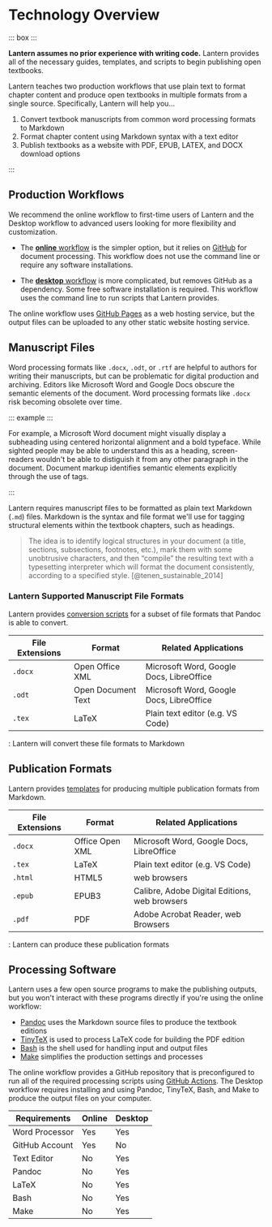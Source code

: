 # Technology Overview

::: box :::

**Lantern assumes no prior experience with writing code.** Lantern provides all of the necessary guides, templates, and scripts to begin publishing open textbooks.

Lantern teaches two production workflows that use plain text to format chapter content and produce open textbooks in multiple formats from a single source. Specifically, Lantern will help you...

1. Convert textbook manuscripts from common word processing formats to Markdown
2. Format chapter content using Markdown syntax with a text editor
3. Publish textbooks as a website with PDF, EPUB, LATEX, and DOCX download options

:::

## Production Workflows

We recommend the online workflow to first-time users of Lantern and the Desktop workflow to advanced users looking for more flexibility and customization.

- The [**online** workflow](#online-workflow) is the simpler option, but it relies on [GitHub](https://github.com/) for document processing. This workflow does not use the command line or require any software installations.

- The [**desktop** workflow](#desktop-workflow) is more complicated, but removes GitHub as a dependency. Some free software installation is required. This workflow uses the command line to run scripts that Lantern provides.

The online workflow uses [GitHub Pages](https://https://pages.github.com/) as a web hosting service, but the output files can be uploaded to any other static website hosting service. 

## Manuscript Files

Word processing formats like `.docx`, `.odt`, or `.rtf` are helpful to authors for writing their manuscripts, but can be problematic for digital production and archiving. Editors like Microsoft Word and Google Docs obscure the semantic elements of the document. Word processing formats like `.docx` risk becoming obsolete over time. 

::: example :::

For example, a Microsoft Word document might visually display a subheading using centered horizontal alignment and a bold typeface. While sighted people may be able to understand this as a heading, screen-readers wouldn't be able to distiguish it from any other paragraph in the document. Document markup identifies semantic elements explicitly through the use of tags. 

:::

Lantern requires manuscript files to be formatted as plain text Markdown (`.md`) files. Markdown is the syntax and file format we'll use for tagging structural elements within the textbook chapters, such as headings.

> The idea is to identify logical structures in your document (a title, sections, subsections, footnotes, etc.), mark them with some unobtrusive characters, and then “compile” the resulting text with a typesetting interpreter which will format the document consistently, according to a specified style. [@tenen_sustainable_2014]

### Lantern Supported Manuscript File Formats

Lantern provides [conversion scripts](https://github.com/nulib-oer/lantern/blob/main/assets/scripts/preprocess.sh) for a subset of file formats that Pandoc is able to convert. 

| File Extensions | Format             | Related Applications                     |
|-----------------|--------------------|------------------------------------------|
| `.docx`         | Open Office XML    | Microsoft Word, Google Docs, LibreOffice |
| `.odt`          | Open Document Text | Microsoft Word, Google Docs, LibreOffice |
| `.tex`          | LaTeX              | Plain text editor (e.g. VS Code)     |

: Lantern will convert these file formats to Markdown

## Publication Formats

Lantern provides [templates](https://github.com/nulib-oer/lantern/tree/main/assets/templates) for producing multiple publication formats from Markdown.

| File Extensions | Format             | Related Applications                          |
|-----------------|--------------------|-----------------------------------------------|
| `.docx`         | Office Open XML    | Microsoft Word, Google Docs, LibreOffice      |
| `.tex`          | LaTeX              | Plain text editor (e.g. VS Code)              |
| `.html`         | HTML5              | web browsers                                  |
| `.epub`         | EPUB3              | Calibre, Adobe Digital Editions, web browsers |
| `.pdf`          | PDF                | Adobe Acrobat Reader, web Browsers            |

: Lantern can produce these publication formats

## Processing Software

Lantern uses a few open source programs to make the publishing outputs, but you won't interact with these programs directly if you're using the online workflow:

- [Pandoc](https://pandoc.org/) uses the Markdown source files to produce the textbook editions
- [TinyTeX](https://yihui.org/tinytex/) is used to process LaTeX code for building the PDF edition
- [Bash](https://www.gnu.org/software/bash/) is the shell used for handling input and output files
- [Make](https://www.gnu.org/software/make/) simplifies the production settings and processes

The online workflow provides a GitHub repository that is preconfigured to run all of the required processing scripts using [GitHub Actions](https://github.com/features/actions). The Desktop workflow requires installing and using Pandoc, TinyTeX, Bash, and Make to produce the output files on your computer.

| Requirements | Online | Desktop |
|-|-|-|
| Word Processor | Yes | Yes |
| GitHub Account | Yes | No |
| Text Editor | No | Yes |
| Pandoc | No | Yes |
| LaTeX | No | Yes |
| Bash | No | Yes |
| Make | No | Yes |